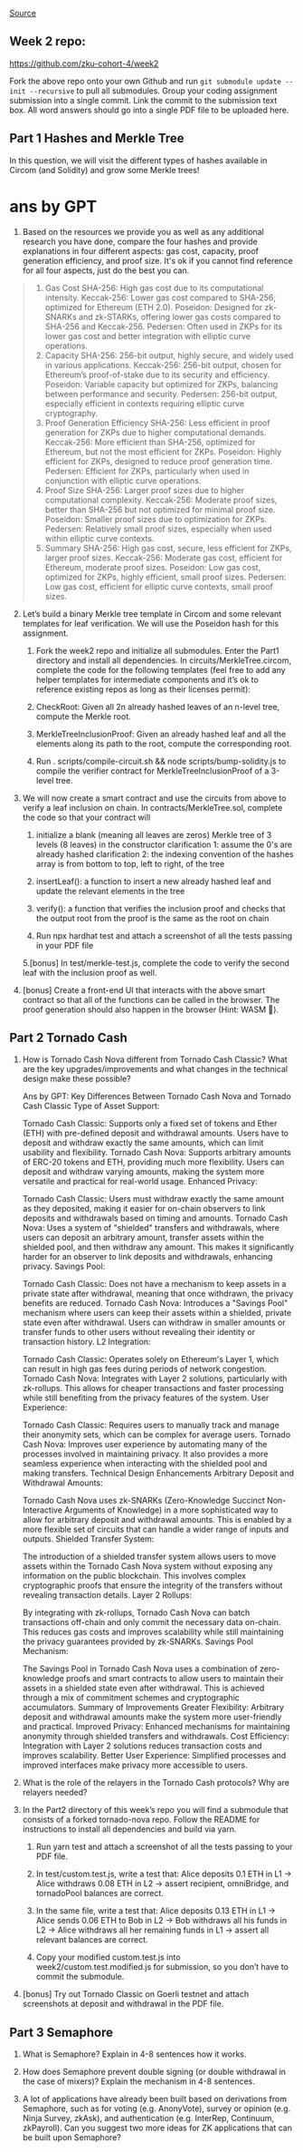 [Source](https://zku.gnomio.com/mod/assign/view.php?id=119)

## Week 2 repo: 
https://github.com/zku-cohort-4/week2

Fork the above repo onto your own Github and run `git submodule update --init --recursive` to pull all submodules. Group your coding assignment submission into a single commit. Link the commit to the submission text box. All word answers should go into a single PDF file to be uploaded here.


## Part 1 Hashes and Merkle Tree

In this question, we will visit the different types of hashes available in Circom (and Solidity) and grow some Merkle trees!

# ans by GPT

1. Based on the resources we provide you as well as any additional research you have done, compare the four hashes and provide explanations in four different aspects: gas cost, capacity, proof generation efficiency, and proof size. It's ok if you cannot find reference for all four aspects, just do the best you can.


> 1. Gas Cost
SHA-256: High gas cost due to its computational intensity.
Keccak-256: Lower gas cost compared to SHA-256; optimized for Ethereum (ETH 2.0).
Poseidon: Designed for zk-SNARKs and zk-STARKs, offering lower gas costs compared to SHA-256 and Keccak-256.
Pedersen: Often used in ZKPs for its lower gas cost and better integration with elliptic curve operations.
> 2. Capacity
SHA-256: 256-bit output, highly secure, and widely used in various applications.
Keccak-256: 256-bit output, chosen for Ethereum’s proof-of-stake due to its security and efficiency.
Poseidon: Variable capacity but optimized for ZKPs, balancing between performance and security.
Pedersen: 256-bit output, especially efficient in contexts requiring elliptic curve cryptography.
> 3. Proof Generation Efficiency
SHA-256: Less efficient in proof generation for ZKPs due to higher computational demands.
Keccak-256: More efficient than SHA-256, optimized for Ethereum, but not the most efficient for ZKPs.
Poseidon: Highly efficient for ZKPs, designed to reduce proof generation time.
Pedersen: Efficient for ZKPs, particularly when used in conjunction with elliptic curve operations.
> 4. Proof Size
SHA-256: Larger proof sizes due to higher computational complexity.
Keccak-256: Moderate proof sizes, better than SHA-256 but not optimized for minimal proof size.
Poseidon: Smaller proof sizes due to optimization for ZKPs.
Pedersen: Relatively small proof sizes, especially when used within elliptic curve contexts.
> 5. Summary
SHA-256: High gas cost, secure, less efficient for ZKPs, larger proof sizes.
Keccak-256: Moderate gas cost, efficient for Ethereum, moderate proof sizes.
Poseidon: Low gas cost, optimized for ZKPs, highly efficient, small proof sizes.
Pedersen: Low gas cost, efficient for elliptic curve contexts, small proof sizes.

2. Let’s build a binary Merkle tree template in Circom and some relevant templates for leaf verification. We will use the Poseidon hash for this assignment.

    1. Fork the week2 repo and initialize all submodules. Enter the Part1 directory and install all dependencies. In circuits/MerkleTree.circom, complete the code for the following templates (feel free to add any helper templates for intermediate components and it’s ok to reference existing repos as long as their licenses permit):

    2. CheckRoot: Given all 2n already hashed leaves of an n-level tree, compute the Merkle root.

    3. MerkleTreeInclusionProof: Given an already hashed leaf and all the elements along its path to the root, compute the corresponding root.

    4. Run . scripts/compile-circuit.sh && node scripts/bump-solidity.js to compile the verifier contract for MerkleTreeInclusionProof of a 3-level tree.

3. We will now create a smart contract and use the circuits from above to verify a leaf inclusion on chain. In contracts/MerkleTree.sol, complete the code so that your contract will

    1. initialize a blank (meaning all leaves are zeros) Merkle tree of 3 levels (8 leaves) in the constructor
clarification 1: assume the 0's are already hashed
clarification 2: the indexing convention of the hashes array is from bottom to top, left to right, of the tree

    2. insertLeaf(): a function to insert a new already hashed leaf and update the relevant elements in the tree

    3. verify(): a function that verifies the inclusion proof and checks that the output root from the proof is the same as the root on chain

    4. Run npx hardhat test and attach a screenshot of all the tests passing in your PDF file

    5.[bonus] In test/merkle-test.js, complete the code to verify the second leaf with the inclusion proof as well.

4. [bonus] Create a front-end UI that interacts with the above smart contract so that all of the functions can be called in the browser. The proof generation should also happen in the browser (Hint: WASM 👀).


## Part 2 Tornado Cash

1. How is Tornado Cash Nova different from Tornado Cash Classic? What are the key upgrades/improvements and what changes in the technical design make these possible?

   Ans by GPT:
   Key Differences Between Tornado Cash Nova and Tornado Cash Classic
    Type of Asset Support:
    
    Tornado Cash Classic: Supports only a fixed set of tokens and Ether (ETH) with pre-defined deposit and withdrawal amounts. Users have to deposit and withdraw exactly the same amounts, which can limit usability and flexibility.
    Tornado Cash Nova: Supports arbitrary amounts of ERC-20 tokens and ETH, providing much more flexibility. Users can deposit and withdraw varying amounts, making the system more versatile and practical for real-world usage.
    Enhanced Privacy:
    
    Tornado Cash Classic: Users must withdraw exactly the same amount as they deposited, making it easier for on-chain observers to link deposits and withdrawals based on timing and amounts.
    Tornado Cash Nova: Uses a system of "shielded" transfers and withdrawals, where users can deposit an arbitrary amount, transfer assets within the shielded pool, and then withdraw any amount. This makes it significantly harder for an observer to link deposits and withdrawals, enhancing privacy.
    Savings Pool:
    
    Tornado Cash Classic: Does not have a mechanism to keep assets in a private state after withdrawal, meaning that once withdrawn, the privacy benefits are reduced.
    Tornado Cash Nova: Introduces a "Savings Pool" mechanism where users can keep their assets within a shielded, private state even after withdrawal. Users can withdraw in smaller amounts or transfer funds to other users without revealing their identity or transaction history.
    L2 Integration:
    
    Tornado Cash Classic: Operates solely on Ethereum's Layer 1, which can result in high gas fees during periods of network congestion.
    Tornado Cash Nova: Integrates with Layer 2 solutions, particularly with zk-rollups. This allows for cheaper transactions and faster processing while still benefiting from the privacy features of the system.
    User Experience:
    
    Tornado Cash Classic: Requires users to manually track and manage their anonymity sets, which can be complex for average users.
    Tornado Cash Nova: Improves user experience by automating many of the processes involved in maintaining privacy. It also provides a more seamless experience when interacting with the shielded pool and making transfers.
    Technical Design Enhancements
    Arbitrary Deposit and Withdrawal Amounts:
    
    Tornado Cash Nova uses zk-SNARKs (Zero-Knowledge Succinct Non-Interactive Arguments of Knowledge) in a more sophisticated way to allow for arbitrary deposit and withdrawal amounts. This is enabled by a more flexible set of circuits that can handle a wider range of inputs and outputs.
    Shielded Transfer System:
    
    The introduction of a shielded transfer system allows users to move assets within the Tornado Cash Nova system without exposing any information on the public blockchain. This involves complex cryptographic proofs that ensure the integrity of the transfers without revealing transaction details.
    Layer 2 Rollups:
    
    By integrating with zk-rollups, Tornado Cash Nova can batch transactions off-chain and only commit the necessary data on-chain. This reduces gas costs and improves scalability while still maintaining the privacy guarantees provided by zk-SNARKs.
    Savings Pool Mechanism:
    
    The Savings Pool in Tornado Cash Nova uses a combination of zero-knowledge proofs and smart contracts to allow users to maintain their assets in a shielded state even after withdrawal. This is achieved through a mix of commitment schemes and cryptographic accumulators.
    Summary of Improvements
    Greater Flexibility: Arbitrary deposit and withdrawal amounts make the system more user-friendly and practical.
    Improved Privacy: Enhanced mechanisms for maintaining anonymity through shielded transfers and withdrawals.
    Cost Efficiency: Integration with Layer 2 solutions reduces transaction costs and improves scalability.
    Better User Experience: Simplified processes and improved interfaces make privacy more accessible to users.


3. What is the role of the relayers in the Tornado Cash protocols? Why are relayers needed?

4. In the Part2 directory of this week’s repo you will find a submodule that consists of a forked tornado-nova repo. Follow the README for instructions to install all dependencies and build via yarn.

    1. Run yarn test and attach a screenshot of all the tests passing to your PDF file. 

    2. In test/custom.test.js, write a test that: Alice deposits 0.1 ETH in L1 -> Alice withdraws 0.08 ETH in L2 -> assert recipient, omniBridge, and tornadoPool balances are correct.

    3. In the same file, write a test that: Alice deposits 0.13 ETH in L1 -> Alice sends 0.06 ETH to Bob in L2 -> Bob withdraws all his funds in L2 -> Alice withdraws all her remaining funds in L1 -> assert all relevant balances are correct.

    4. Copy your modified custom.test.js into week2/custom.test.modified.js for submission, so you don’t have to commit the submodule.

5. [bonus] Try out Tornado Classic on Goerli testnet and attach screenshots at deposit and withdrawal in the PDF file.

## Part 3 Semaphore

1. What is Semaphore? Explain in 4-8 sentences how it works.

2. How does Semaphore prevent double signing (or double withdrawal in the case of mixers)? Explain the mechanism in 4-8 sentences.

3. A lot of applications have already been built based on derivations from Semaphore, such as for voting (e.g. AnonyVote), survey or opinion (e.g. Ninja Survey, zkAsk), and authentication (e.g. InterRep, Continuum, zkPayroll). Can you suggest two more ideas for ZK applications that can be built upon Semaphore?
